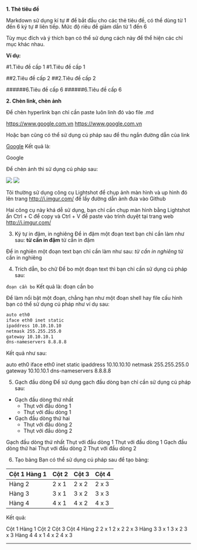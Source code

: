 





**1. Thẻ tiêu đề**

Markdown sử dụng kí tự # để bắt đầu cho các thẻ tiêu đề, có thể dùng từ 1 đến 6 ký tự # liên tiếp. Mức độ riêu đề giảm dần từ 1 đến 6

Tùy mục đích và ý thích bạn có thể sử dụng cách này để thể hiện các chỉ mục khác nhau.

**Ví dụ:**

#1.Tiêu đề cấp 1
#1.Tiêu đề cấp 1

##2.Tiêu đề cấp 2
##2.Tiêu đề cấp 2

######6.Tiêu đề cấp 6
######6.Tiêu đề cấp 6


**2. Chèn link, chèn ảnh**

Để chèn hyperlink bạn chỉ cần paste luôn linh đó vào file .md

https://www.google.com.vn
https://www.google.com.vn

Hoặc bạn cũng có thể sử dụng cú pháp sau để thu ngắn đường dẫn của link

[Google](https://www.google.com.vn)
Kết quả là:

Google

Để chèn ảnh thì sử dụng cú pháp sau:

<img src="link_anh_cua_ban">

<img src="https://imgur.com/a/s2GYuzb">

Tôi thường sử dụng công cụ Lightshot để chụp ảnh màn hình và up hình đó lên trang http://i.imgur.com/ để lấy đường dẫn ảnh đưa vào Github

Hai công cụ này khá dễ sử dụng, bạn chỉ cần chụp màn hình bằng Lightshot ấn Ctrl + C để copy và Ctrl + V để paste vào trình duyệt tại trang web http://i.imgur.com/


3. Ký tự in đậm, in nghiêng
Để in đậm một đoạn text bạn chỉ cần làm như sau:
**từ cần in đậm**
từ cần in đậm

Để in nghiên một đoạn text bạn chỉ cần làm như sau:
*từ cần in nghiêng*
từ cần in nghiêng


4. Trích dẫn, bo chữ
Để bo một đoạn text thì bạn chỉ cần sử dụng cú pháp sau:

`đoạn cần bo`
Kết quả là: đoạn cần bo

Để làm nổi bật một đoạn, chẳng hạn như một đoạn shell hay file cấu hình bạn có thể sử dụng cú pháp như ví dụ sau:

```sh
auto eth0
iface eth0 inet static
ipaddress 10.10.10.10
netmask 255.255.255.0
gateway 10.10.10.1
dns-nameservers 8.8.8.8
```
Kết quả như sau:

auto eth0
iface eth0 inet static
ipaddress 10.10.10.10
netmask 255.255.255.0
gateway 10.10.10.1
dns-nameservers 8.8.8.8

5. Gạch đầu dòng
Để sử dụng gạch đầu dòng bạn chỉ cần sử dụng cú pháp sau:

- Gạch đầu dòng thứ nhất
  <ul>
  <li>Thụt với đầu dòng 1</li>
  <li>Thụt với đầu dòng 1</li>
  </ul>
- Gạch đầu dòng thứ hai
  <ul>
  <li>Thụt với đầu dòng 2</li>
  <li>Thụt với đầu dòng 2</li>
  </ul>
Gạch đầu dòng thứ nhất
Thụt với đầu dòng 1
Thụt với đầu dòng 1
Gạch đầu dòng thứ hai
Thụt với đầu dòng 2
Thụt với đầu dòng 2

6. Tạo bảng
Bạn có thể sử dụng cú pháp sau để tạo bảng:

| Cột 1 Hàng 1 | Cột 2 | Cột 3| Cột 4 |
|--------------|-------|------|-------|
| Hàng 2 | 2 x 1 | 2 x 2 | 2 x 3 | 2 x 4 |
| Hàng 3 | 3 x 1 | 3 x 2 | 3 x 3 | 3 x 4 |
| Hàng 4 | 4 x 1 | 4 x 2 | 4 x 3 | 4 x 4 |
Kết quả:

Cột 1 Hàng 1	Cột 2	Cột 3	Cột 4
Hàng 2	2 x 1	2 x 2	2 x 3
Hàng 3	3 x 1	3 x 2	3 x 3
Hàng 4	4 x 1	4 x 2	4 x 3
- - -
